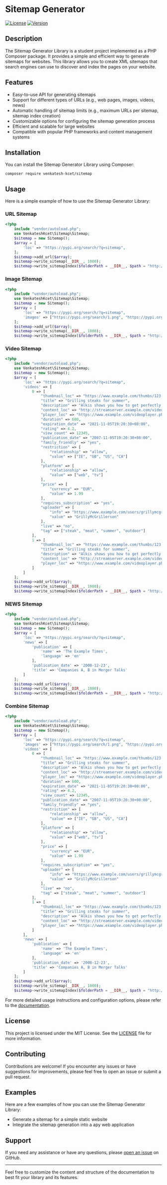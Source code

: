# Sitemap Generator

[![License](https://img.shields.io/badge/license-MIT-blue.svg)](https://opensource.org/licenses/MIT)
[![Version](https://img.shields.io/badge/version-1.0.0-green.svg)](https://github.com/your-username/sitemap)

## Description
The Sitemap Generator Library is a student project implemented as a PHP Composer package. It provides a simple and efficient way to generate sitemaps for websites. This library allows you to create XML sitemaps that search engines can use to discover and index the pages on your website.

## Features
- Easy-to-use API for generating sitemaps
- Support for different types of URLs (e.g., web pages, images, videos, news)
- Automatic handling of sitemap limits (e.g., maximum URLs per sitemap, sitemap index creation)
- Customizable options for configuring the sitemap generation process
- Efficient and scalable for large websites
- Compatible with popular PHP frameworks and content management systems

## Installation
You can install the Sitemap Generator Library using Composer:

```
composer require venkatesh-kcet/sitemap
```

## Usage
Here is a simple example of how to use the Sitemap Generator Library:

### URL Sitemap
```php
<?php
    include "vendor/autoload.php";
    use VenkateshKcet\Sitemap\Sitemap;
    $sitemap = new Sitemap();
    $array = [
        'loc' => "https://pypi.org/search/?q=sitemap",
    ];
    $sitemap->add_url($array);
    $sitemap->write_sitemap(__DIR__, 1000);
    $sitemap->write_sitemapIndex($folderPath = __DIR__, $path = "http://localhost/sitemap/");
```

### Image Sitemap
```php
<?php
    include "vendor/autoload.php";
    use VenkateshKcet\Sitemap\Sitemap;
    $sitemap = new Sitemap();
    $array = [
        'loc' => "https://pypi.org/search/?q=sitemap",
        'images' => ["https://pypi.org/search/1.png", "https://pypi.org/search/2.png"]
    ];
    $sitemap->add_url($array);
    $sitemap->write_sitemap(__DIR__, 1000);
    $sitemap->write_sitemapIndex($folderPath = __DIR__, $path = "http://localhost/sitemap/");
```

### Video Sitemap
```php
<?php
    include "vendor/autoload.php";
    use VenkateshKcet\Sitemap\Sitemap;
    $sitemap = new Sitemap();
    $array = [
        'loc' => "https://pypi.org/search/?q=sitemap",
        'videos' => [
            0 => [
                "thumbnail_loc" => "https://www.example.com/thumbs/123.jpg",
                "title" => "Grilling steaks for summer",
                "description" => "Alkis shows you how to get perfectly done steaks every time",
                "content_loc" => "http://streamserver.example.com/video123.mp4",
                "player_loc" => "https://www.example.com/videoplayer.php?video=123",
                "duration" => 600,
                "expiration_date" => "2021-11-05T19:20:30+08:00",
                "rating" => 4.2,
                "view_count" => 12345,
                "publication_date" => "2007-11-05T19:20:30+08:00",
                "family_friendly" => "yes",
                "restriction" => [
                    "relationship" => "allow",
                    "value" => ["IE", "GB", "US", "CA"]
                ],
                "platform" => [
                    "relationship" => "allow",
                    "value" => ["web", "tv"]
                ],
                "price" => [
                    "currency" => "EUR",
                    "value" => 1.99
                ],
                "requires_subscription" => "yes",
                "uploader" => [
                    "info" => "https://www.example.com/users/grillymcgrillerson",
                    "value" => "GrillyMcGrillerson"
                ],
                "live" => "no",
                "tag" => ["steak", "meat", "summer", "outdoor"]
            ],
            1 => [
                "thumbnail_loc" => "https://www.example.com/thumbs/123.jpg",
                "title" => "Grilling steaks for summer",
                "description" => "Alkis shows you how to get perfectly done steaks every time",
                "content_loc" => "http://streamserver.example.com/video123.mp4",
                "player_loc" => "https://www.example.com/videoplayer.php?video=123"
            ]
        ]
    ];
    $sitemap->add_url($array);
    $sitemap->write_sitemap(__DIR__, 1000);
    $sitemap->write_sitemapIndex($folderPath = __DIR__, $path = "http://localhost/sitemap/");
```

### NEWS Sitemap
```php
<?php
    include "vendor/autoload.php";
    use VenkateshKcet\Sitemap\Sitemap;
    $sitemap = new Sitemap();
    $array = [
        'loc' => "https://pypi.org/search/?q=sitemap",
        'news' => [
            'publication' => [
                'name' => 'The Example Times',
                'language' => 'en'
            ],
            'publication_date' => '2008-12-23',
            'title' => 'Companies A, B in Merger Talks'
        ]
    ];
    $sitemap->add_url($array);
    $sitemap->write_sitemap(__DIR__, 1000);
    $sitemap->write_sitemapIndex($folderPath = __DIR__, $path = "http://localhost/sitemap/");

```

### Combine Sitemap
```php
<?php
    include "vendor/autoload.php";
    use VenkateshKcet\Sitemap\Sitemap;
    $sitemap = new Sitemap();
    $array = [
        'loc' => "https://pypi.org/search/?q=sitemap",
        'images' => ["https://pypi.org/search/1.png", "https://pypi.org/search/2.png"],
        'videos' => [
            0 => [
                "thumbnail_loc" => "https://www.example.com/thumbs/123.jpg",
                "title" => "Grilling steaks for summer",
                "description" => "Alkis shows you how to get perfectly done steaks every time",
                "content_loc" => "http://streamserver.example.com/video123.mp4",
                "player_loc" => "https://www.example.com/videoplayer.php?video=123",
                "duration" => 600,
                "expiration_date" => "2021-11-05T19:20:30+08:00",
                "rating" => 4.2,
                "view_count" => 12345,
                "publication_date" => "2007-11-05T19:20:30+08:00",
                "family_friendly" => "yes",
                "restriction" => [
                    "relationship" => "allow",
                    "value" => ["IE", "GB", "US", "CA"]
                ],
                "platform" => [
                    "relationship" => "allow",
                    "value" => ["web", "tv"]
                ],
                "price" => [
                    "currency" => "EUR",
                    "value" => 1.99
                ],
                "requires_subscription" => "yes",
                "uploader" => [
                    "info" => "https://www.example.com/users/grillymcgrillerson",
                    "value" => "GrillyMcGrillerson"
                ],
                "live" => "no",
                "tag" => ["steak", "meat", "summer", "outdoor"]
            ],
            1 => [
                "thumbnail_loc" => "https://www.example.com/thumbs/123.jpg",
                "title" => "Grilling steaks for summer",
                "description" => "Alkis shows you how to get perfectly done steaks every time",
                "content_loc" => "http://streamserver.example.com/video123.mp4",
                "player_loc" => "https://www.example.com/videoplayer.php?video=123"
            ]
        ],
        'news' => [
            'publication' => [
                'name' => 'The Example Times',
                'language' => 'en'
            ],
            'publication_date' => '2008-12-23',
            'title' => 'Companies A, B in Merger Talks'
        ]
    ];
    $sitemap->add_url($array);
    $sitemap->write_sitemap(__DIR__, 1000);
    $sitemap->write_sitemapIndex($folderPath = __DIR__, $path = "http://localhost/sitemap/");    
```

For more detailed usage instructions and configuration options, please refer to the [documentation](https://github.com/Venkatesh-KCET/sitemap/docs).

## License
This project is licensed under the MIT License. See the [LICENSE](https://github.com/Venkatesh-KCET/sitemap/LICENSE) file for more information.

## Contributing
Contributions are welcome! If you encounter any issues or have suggestions for improvements, please feel free to open an issue or submit a pull request.

## Examples
Here are a few examples of how you can use the Sitemap Generator Library:

- Generate a sitemap for a simple static website
- Integrate the sitemap generation into a apy web application

## Support
If you need any assistance or have any questions, please [open an issue](https://github.com/your-username/sitemap/issues) on GitHub.

---

Feel free to customize the content and structure of the documentation to best fit your library and its features.
